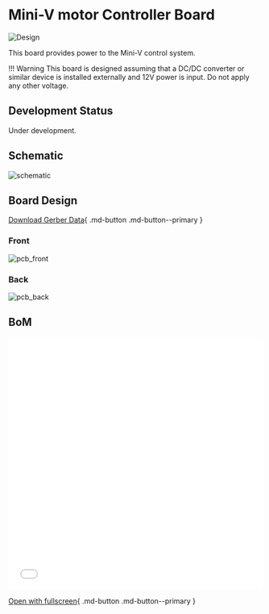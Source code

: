 # Mini-V motor Controller Board 

![Design](kibot_output/render/miniv_motor_controller_board-top.svg)

This board provides power to the Mini-V control system.  

!!! Warning
    This board is designed assuming that a DC/DC converter or similar device is installed externally and 12V power is input.  Do not apply any other voltage.  

## Development Status

Under development.

## Schematic

![schematic](kibot_output/schematics/miniv_motor_controller_board-schematic.svg)

## Board Design

[Download Gerber Data](kibot_output/zip/gerber_and_drill.zip){ .md-button .md-button--primary }

### Front

![pcb_front](kibot_output/pcb/miniv_motor_controller_board-assembly_page_01.svg)

### Back

![pcb_back](kibot_output/pcb/miniv_motor_controller_board-assembly_page_02.svg)

## BoM

<iframe src="../kibot_output/bom/miniv_motor_controller_board-ibom.html" width="100%" height="500px" style="border: none;"></iframe>

[Open with fullscreen](kibot_output/bom/miniv_motor_controller_board-ibom.html){ .md-button .md-button--primary }

